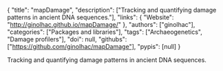 {
  "title": "mapDamage",
  "description": ["Tracking and quantifying damage patterns in ancient DNA sequences."],
  "links": {
    "Website": "http://ginolhac.github.io/mapDamage/"
  },
  "authors": ["ginolhac"],
  "categories": ["Packages and libraries"],
  "tags": ["Archaeogenetics", "Damage profilers"],
  "doi": null,
  "githubs": ["https://github.com/ginolhac/mapDamage"],
  "pypis": [null]
}

<!-- Generated by csv2md.R – do not edit by hand -->

Tracking and quantifying damage patterns in ancient DNA sequences.